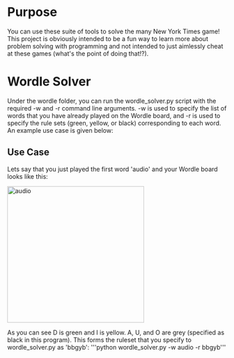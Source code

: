 # Purpose
You can use these suite of tools to solve the many New York Times game! This project is obviously intended to be a fun way to learn more about problem solving with programming and not intended to just aimlessly cheat at these games (what's the point of doing that!?).

# Wordle Solver
Under the wordle folder, you can run the wordle_solver.py script with the required -w and -r command line arguments. -w is used to specify the list of words that you have already played on the Wordle board, and -r is used to specify the rule sets (green, yellow, or black) corresponding to each word. An example use case is given below:

## Use Case
Lets say that you just played the first word 'audio' and your Wordle board looks like this:

<img width="314" alt="audio" src="https://github.com/EthanNoble/New-York-Times-Game-Solvers/assets/58098861/78ef2ea6-36c1-4dcd-b554-e49157ac2239">

As you can see D is green and I is yellow. A, U, and O are grey (specified as black in this program). This forms the ruleset that you specify to wordle_solver.py as 'bbgyb':
'''python wordle_solver.py -w audio -r bbgyb'''
